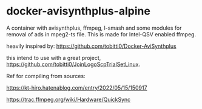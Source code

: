 # docker-avisynthplus-alpine
A container with avisynthplus, ffmpeg, l-smash and some modules for removal of ads in mpeg2-ts file. This is made for Intel-QSV enabled ffmpeg.

heavily inspired by:
https://github.com/tobitti0/Docker-AviSynthplus

this intend to use with a great project, https://github.com/tobitti0/JoinLogoScpTrialSetLinux.

Ref for compiling from sources:

https://kt-hiro.hatenablog.com/entry/2022/05/15/150917

https://trac.ffmpeg.org/wiki/Hardware/QuickSync
